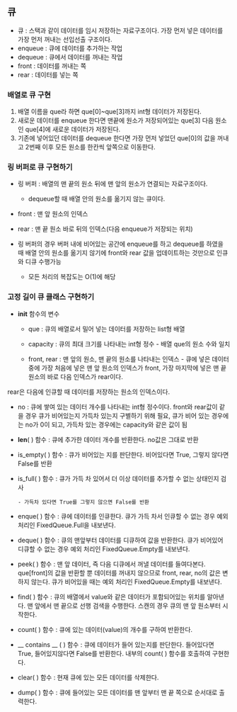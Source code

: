 ## 큐

- 큐 : 스택과 같이 데이터를 임시 저장하는 자료구조이다.  가장 먼저 넣은 데이터를 가장 먼저 꺼내는 선입선출 구조이다.
- enqueue  :  큐에 데이터를 추가하는 작업
- dequeue : 큐에서 데이터를 꺼내는 작업
- front : 데이터를 꺼내는 쪽
- rear : 데이터를 넣는 쪽

### 배열로 큐 구현

1. 배열 이름을 que라 하면 que[0]~que[3]까지 int형 데이터가 저장된다.
2. 새로운 데이터를 enqueue 한다면 맨끝에 원소가 저장되어있는 que[3] 다음 원소인 que[4]에 새로운 데이터가 저장된다.
3. 기존에 넣어있던 데이터를 dequeue 한다면 가장 먼저 넣었던 que[0]의 값을 꺼내고 2번째 이후 모든 원소를 한칸씩 앞쪽으로 이동한다. 

### 링 버퍼로 큐 구현하기

- 링 버퍼 : 배열의 맨 끝의 원소 뒤에 맨 앞의 원소가 연결되는 자료구조이다.

   - dequeue할 때 배열 안의 원소를 옮기지 않는 큐이다.

- front : 맨 앞 원소의 인덱스
- rear : 맨 끝 원소 바로 뒤의 인덱스(다음 enqueue가 저장되는 위치)
- 링 버퍼의 경우 버퍼 내에 비어있는 공간에 enqueue를 하고 dequeue를 하였을 때 배열 안의 원소를 옮기지 않기에 front와 rear 값을 업데이트하는 것만으로 인큐와 디큐 수행가능
  - 모든 처리의 복잡도는 O(1)에 해당

### 고정 길이 큐 클래스 구현하기

- __init__ 함수의 변수

   - que : 큐의 배열로서 밀어 넣는 데이터를 저장하는 list형 배열

   - capacity : 큐의 최대 크기를 나타내는 int형 정수 - 배열 que의 원소 수와 일치

   - front, rear : 맨 앞의 원소, 맨 끝의 원소를 나타내는 인덱스 - 큐에 넣은 데이터 중에 가장 처음에 넣은 맨 앞 원소의 인덱스가 front, 가장 마지막에 넣은 맨 끝 원소의 바로 다음 인덱스가 rear이다.

rear은 다음에 인큐할 때 데이터를 저장하는 원소의 인덱스이다.

   - no : 큐에 쌓여 있는 데이터 개수를 나타내는 int형 정수이다. front와 rear값이 같을 경우 큐가 비어있는지 가득차 있는지 구별하기 위해 필요, 큐가 비어 있는 경우에는 no가 0이 되고, 가득차 있는 경우에는 capacity와 같은 값이 됨

- __len__( ) 함수 : 큐에 추가한 데이터 개수를 반환한다. no값은 그대로 반환

- is_empty( ) 함수 : 큐가 비어있는 지를 판단한다. 비어있다면 True, 그렇지 않다면 False를 반환

- is_full( ) 함수 : 큐가 가득 차 있어서 더 이상 데이터를 추가할 수 없는 상태인지 검사

      - 가득차 있다면 True를 그렇지 않으면 False를 반환

- enque( ) 함수 : 큐에 데이터를 인큐한다. 큐가 가득 차서 인큐할 수 없는 경우 예외 처리인 FixedQueue.Full을 내보낸다.

- deque( ) 함수 : 큐의 맨앞부터 데이터를 디큐하여 값을 반환한다. 큐가 비어있어 디큐할 수 없는 경우 예외 처리인 FixedQueue.Empty를 내보낸다.

- peek( ) 함수 : 맨 앞 데이터, 즉 다음 디큐에서 꺼낼 데이터를 들여다본다. que[front]의 값을 반환할 뿐 데이터를 꺼내지 않으므로 front, rear, no의 값은 변하지 않는다. 큐가 비어있을 때는 예외 처리인 FixedQueue.Empty를 내보낸다.

- find( ) 함수 : 큐의 배열에서 value와 같은 데이터가 포함되어있는 위치를 알아낸다. 맨 앞에서 맨 끝으로 선행 검색을 수행한다. 스캔의 경우 큐의 맨 앞 원소부터 시작한다.

- count( ) 함수 : 큐에 있는 데이터(value)의 개수를 구하여 반환한다.

- __ contains __ ( ) 함수 : 큐에 데이터가 들어 있는지를 판단한다. 들어있다면 True, 들어있지않다면 False를 반환한다. 내부의 count( ) 함수를 호출하여 구현한다.

- clear( ) 함수 : 현재 큐에 있는 모든 데이터를 삭제한다.

- dump( ) 함수 : 큐에 들어있는 모든 데이터를 맨 앞부터 맨 끝 쪽으로 순서대로 출력한다.
